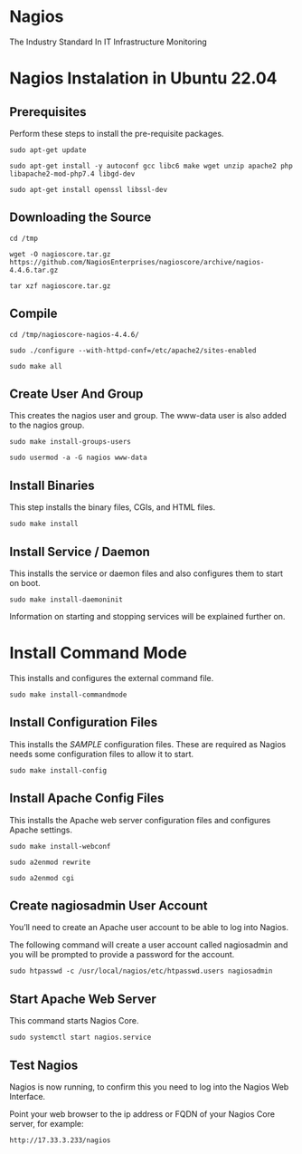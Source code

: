 # Nagios
The Industry Standard In IT Infrastructure Monitoring


# Nagios Instalation in Ubuntu 22.04

## Prerequisites

Perform these steps to install the pre-requisite packages.

`` sudo apt-get update ``

`` sudo apt-get install -y autoconf gcc libc6 make wget unzip apache2 php libapache2-mod-php7.4 libgd-dev ``

`` sudo apt-get install openssl libssl-dev ``

## Downloading the Source

`` cd /tmp ``

`` wget -O nagioscore.tar.gz https://github.com/NagiosEnterprises/nagioscore/archive/nagios-4.4.6.tar.gz ``

`` tar xzf nagioscore.tar.gz ``

## Compile

`` cd /tmp/nagioscore-nagios-4.4.6/ ``

`` sudo ./configure --with-httpd-conf=/etc/apache2/sites-enabled ``

`` sudo make all ``

## Create User And Group

This creates the nagios user and group. The www-data user is also added to the nagios group.

`` sudo make install-groups-users ``

`` sudo usermod -a -G nagios www-data ``

## Install Binaries
This step installs the binary files, CGIs, and HTML files.

`` sudo make install ``

## Install Service / Daemon

This installs the service or daemon files and also configures them to start on boot.

`` sudo make install-daemoninit ``

Information on starting and stopping services will be explained further on.
# Install Command Mode

This installs and configures the external command file.

`` sudo make install-commandmode ``

## Install Configuration Files

This installs the *SAMPLE* configuration files. These are required as Nagios needs some configuration files to allow it to start.

`` sudo make install-config ``

## Install Apache Config Files

This installs the Apache web server configuration files and configures Apache settings.

`` sudo make install-webconf ``

`` sudo a2enmod rewrite ``

`` sudo a2enmod cgi ``

## Create nagiosadmin User Account

You’ll need to create an Apache user account to be able to log into Nagios.

The following command will create a user account called nagiosadmin and you will be prompted to provide a password for the account.

`` sudo htpasswd -c /usr/local/nagios/etc/htpasswd.users nagiosadmin ``

## Start Apache Web Server

This command starts Nagios Core.

`` sudo systemctl start nagios.service ``

## Test Nagios

Nagios is now running, to confirm this you need to log into the Nagios Web Interface.

Point your web browser to the ip address or FQDN of your Nagios Core server, for example:

`` http://17.33.3.233/nagios ``

